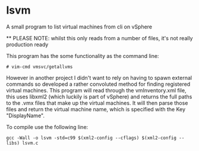 # lsvm
A small program to list virtual machines from cli on vSphere

** PLEASE NOTE: whilst this only reads from a number of files, it's not really production ready

This program has the some functionality as the command line:

`# vim-cmd vmsvc/getallvms`


However in another project I didn't want to rely on having to spawn external commands so developed a rather convoluted method for finding registered virtual machines.
This program will read through the vmInventory.xml file, this uses libxml2 (which luckily is part of vSphere) and returns the full paths to the .vmx files that make up the virtual machines. It will then parse those files and return the virtual machine name, which is specified with the Key "DisplayName".

To compile use the following line:

 `gcc -Wall -o lsvm -std=c99 $(xml2-config --cflags) $(xml2-config --libs) lsvm.c`
